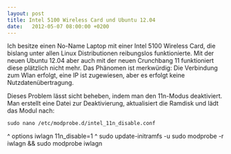 ```yaml
---
layout: post
title: Intel 5100 Wireless Card und Ubuntu 12.04
date:   2012-05-07 08:00:00 +0200
---
```


Ich besitze einen No-Name Laptop mit einer Intel 5100 Wireless
Card, die bislang unter allen Linux Distributionen reibungslos
funktionierte. Mit der neuen Ubuntu 12.04 aber auch mit der neuen
Crunchbang 11 funktioniert diese plätzlich nicht mehr. Das Phänomen ist
merkwürdig: Die Verbindung zum Wlan erfolgt, eine IP ist zugewiesen, aber es erfolgt keine
 Nutzdatenübertragung.

Dieses Problem lässt sicht beheben, indem man den 11n-Modus deaktiviert.
Man erstellt eine Datei zur Deaktivierung, aktualisiert die Ramdisk und
lädt das Modul nach:

    sudo nano /etc/modprobe.d/intel_11n_disable.conf
^
    options iwlagn 11n_disable=1
^
    sudo update-initramfs -u
    sudo modprobe -r iwlagn && sudo modprobe iwlagn